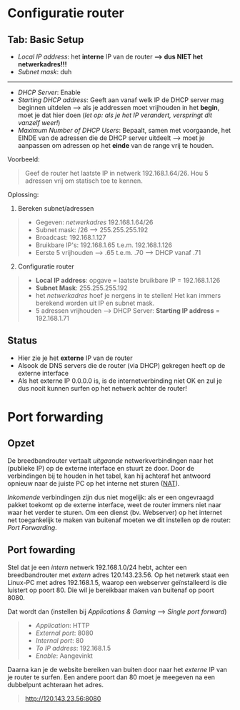 # Configuratie router
## Tab: Basic Setup
- *Local IP address*: het **interne** IP van de router **--> dus NIET het netwerkadres!!!**
- *Subnet mask*: duh
---
- *DHCP Server*: Enable
- *Starting DHCP address*: Geeft aan vanaf welk IP de DHCP server mag beginnen uitdelen --> als je addressen moet vrijhouden in het **begin**, moet je dat hier doen (*let op: als je het IP verandert, verspringt dit vanzelf weer!*)
- *Maximum Number of DHCP Users*: Bepaalt, samen met voorgaande, het EINDE van de adressen die de DHCP server uitdeelt --> moet je aanpassen om adressen op het **einde** van de range vrij te houden.

Voorbeeld: 
> Geef de router het laatste IP in netwerk 192.168.1.64/26. Hou 5 adressen vrij om statisch toe te kennen.

Oplossing:
1. Bereken subnet/adressen
> - Gegeven: *netwerkadres* 192.168.1.64/26
> - Subnet mask: /26 --> 255.255.255.192
> - Broadcast: 192.168.1.127
> - Bruikbare IP's: 192.168.1.65 t.e.m. 192.168.1.126
> - Eerste 5 vrijhouden --> .65 t.e.m. .70 --> DHCP vanaf .71

2. Configuratie router
> - **Local IP address**: opgave = laatste bruikbare IP = 192.168.1.126
> - **Subnet Mask**: 255.255.255.192
> - het *netwerkadres* hoef je nergens in te stellen! Het kan immers berekend worden uit IP en subnet mask.
> - 5 adressen vrijhouden --> DHCP Server:  **Starting IP address** = 192.168.1.71

## Status
- Hier zie je het **externe** IP van de router
- Alsook de DNS servers die de router (via DHCP) gekregen heeft op de externe interface
- Als het externe IP 0.0.0.0 is, is de internetverbinding niet OK en zul je dus nooit kunnen surfen op het netwerk achter de router!

# Port forwarding
## Opzet
De breedbandrouter vertaalt *uitgaande* netwerkverbindingen naar het (publieke IP) op de externe interface en stuurt ze door. Door de verbindingen bij te houden in het tabel, kan hij achteraf het antwoord opnieuw naar de juiste PC op het interne net sturen ([NAT](https://en.wikipedia.org/wiki/Network_address_translation)). 


*Inkomende* verbindingen zijn dus niet mogelijk: als er een ongevraagd pakket toekomt op de externe interface, weet de router immers niet naar waar het verder te sturen. Om een dienst (bv. Webserver) op het internet net toegankelijk te maken van buitenaf moeten we dit instellen op de router: *Port Forwarding*. 

## Port fowarding
Stel dat je een *intern* netwerk 192.168.1.0/24 hebt, achter een breedbandrouter met *extern* adres 120.143.23.56. Op het netwerk staat een Linux-PC met adres 192.168.1.5, waarop een webserver geïnstalleerd is die luistert op poort 80. Die wil je bereikbaar maken van buitenaf op poort 8080. 

Dat wordt dan (instellen bij *Applications & Gaming* --> *Single port forward*)
> - *Application*: HTTP
> - *External port*: 8080
> - *Internal port*: 80
> - *To IP address*: 192.168.1.5
> - *Enable*: Aangevinkt

Daarna kan je de website bereiken van buiten door naar het *externe* IP van je router te surfen. Een andere poort dan 80 moet je meegeven na een dubbelpunt achteraan het adres.
> http://120.143.23.56:8080